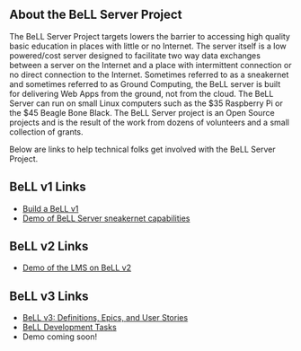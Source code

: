 ## About the BeLL Server Project
The BeLL Server Project targets lowers the barrier to accessing high quality basic education in places with little or no Internet.  The server itself is a low powered/cost server designed to facilitate two way data exchanges between a server on the Internet and a place with intermittent connection or no direct connection to the Internet. Sometimes referred to as a sneakernet and sometimes referred to as Ground Computing, the BeLL server is built for delivering Web Apps from the ground, not from the cloud. The BeLL Server can run on small Linux computers such as the $35 Raspberry Pi or the $45 Beagle Bone Black. The BeLL Server project is an Open Source projects and is the result of the work from dozens of volunteers and a small collection of grants.

Below are links to help technical folks get involved with the BeLL Server Project.

## BeLL v1 Links
- [Build a BeLL v1](BeLL-Ground-Server-Manual/README.md)
- [Demo of BeLL Server sneakernet capabilities](https://www.youtube.com/watch?v=aQWXaOVAJcQ)

## BeLL v2 Links
- [Demo of the LMS on BeLL v2](https://www.youtube.com/watch?v=2q-qUQCi6Hc)

## BeLL v3 Links
- [BeLL v3: Definitions, Epics, and User Stories](https://docs.google.com/a/ole.org/document/d/1MzuQOJdniVaBP-LxaqOzT7Zs_KbFVYDVYZzhMUeYP4A/edit)
- [BeLL Development Tasks](https://docs.google.com/a/ole.org/spreadsheets/d/1CZe6kSW-FueFnWE4x77EPtd48xlX3TYUOMv3oUoU78o/edit#gid=148437065)
- Demo coming soon!
